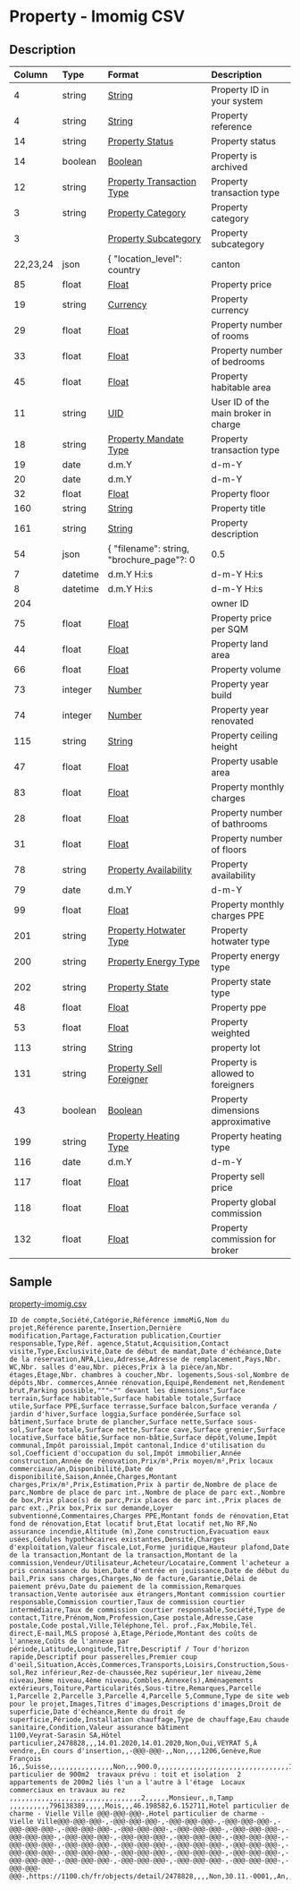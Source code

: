 # Property - Imomig CSV

## Description

| Column | Type | Format | Description |
| :--- | :--- | :--- | :--- |
| 4 | string | [String](https://en.wikipedia.org/wiki/String_(computer_science)) | Property ID in your system |
| 4 | string | [String](https://en.wikipedia.org/wiki/String_(computer_science)) | Property reference |
| 14 | string | [Property Status](../values/property_status_id.md) | Property status |
| 14 | boolean | [Boolean](https://en.wikipedia.org/wiki/Boolean_data_type) | Property is archived |
| 12 | string | [Property Transaction Type](../values/property_transaction_type_id.md) | Property transaction type |
| 3 | string | [Property Category](../values/property_category_id.md) | Property category |
| 3 |  | [Property Subcategory](../values/property_subcategory_id.md) | Property subcategory |
| 22,23,24 | json | { "location_level": country|canton|district|zone|city|quarter, "location_name": string, "zip": string, "line1": string, "line2": string, "line3": string, "environment_id": string, "altitude": string, "longitude": string, "latitude": string } | Property real location |
| 85 | float | [Float](https://en.wikipedia.org/wiki/Decimal) | Property price |
| 19 | string | [Currency](../values/currency_id.md) | Property currency |
| 29 | float | [Float](https://en.wikipedia.org/wiki/Decimal) | Property number of rooms |
| 33 | float | [Float](https://en.wikipedia.org/wiki/Decimal) | Property number of bedrooms |
| 45 | float | [Float](https://en.wikipedia.org/wiki/Decimal) | Property habitable area |
| 11 | string | [UID](https://en.wikipedia.org/wiki/Unique_identifier) | User ID of the main broker in charge |
| 18 | string | [Property Mandate Type](../values/property_mandate_type_id.md) | Property transaction type |
| 19 | date | d.m.Y | d-m-Y | Y-m-d | Property mandate start date |
| 20 | date | d.m.Y | d-m-Y | Y-m-d | Property mandate end date |
| 32 | float | [Float](https://en.wikipedia.org/wiki/Decimal) | Property floor |
| 160 | string | [String](https://en.wikipedia.org/wiki/String_(computer_science)) | Property title |
| 161 | string | [String](https://en.wikipedia.org/wiki/String_(computer_science)) | Property description |
| 54 | json | { "filename": string, "brochure_page"?: 0|0.5|1, "is_website"?: boolean, "is_portal"?: boolean, "is_plan"?: boolean } | Semicolon separated list of photos |
| 7 | datetime | d.m.Y H:i:s | d-m-Y H:i:s | Y-m-d H:i:s | Property creation date & time |
| 8 | datetime | d.m.Y H:i:s | d-m-Y H:i:s | Y-m-d H:i:s | Property update date & time |
| 204 |  |  | owner ID |
| 75 | float | [Float](https://en.wikipedia.org/wiki/Decimal) | Property price per SQM |
| 44 | float | [Float](https://en.wikipedia.org/wiki/Decimal) | Property land area |
| 66 | float | [Float](https://en.wikipedia.org/wiki/Decimal) | Property volume |
| 73 | integer | [Number](https://en.wikipedia.org/wiki/Integer) | Property year build |
| 74 | integer | [Number](https://en.wikipedia.org/wiki/Integer) | Property year renovated |
| 115 | string | [String](https://en.wikipedia.org/wiki/String_(computer_science)) | Property ceiling height |
| 47 | float | [Float](https://en.wikipedia.org/wiki/Decimal) | Property usable area |
| 83 | float | [Float](https://en.wikipedia.org/wiki/Decimal) | Property monthly charges |
| 28 | float | [Float](https://en.wikipedia.org/wiki/Decimal) | Property number of bathrooms |
| 31 | float | [Float](https://en.wikipedia.org/wiki/Decimal) | Property number of floors |
| 78 | string | [Property Availability](../values/property_availability_id.md) | Property availability |
| 79 | date | d.m.Y | d-m-Y | Y-m-d | Property availability date |
| 99 | float | [Float](https://en.wikipedia.org/wiki/Decimal) | Property monthly charges PPE |
| 201 | string | [Property Hotwater Type](../values/property_hotwater_type_id.md) | Property hotwater type |
| 200 | string | [Property Energy Type](../values/property_energy_type_id.md) | Property energy type |
| 202 | string | [Property State](../values/property_state_id.md) | Property state type |
| 48 | float | [Float](https://en.wikipedia.org/wiki/Decimal) | Property ppe |
| 53 | float | [Float](https://en.wikipedia.org/wiki/Decimal) | Property weighted |
| 113 | string | [String](https://en.wikipedia.org/wiki/String_(computer_science)) | property lot |
| 131 | string | [Property Sell Foreigner](../values/property_sell_foreigner_id.md) | Property is allowed to foreigners |
| 43 | boolean | [Boolean](https://en.wikipedia.org/wiki/Boolean_data_type) | Property dimensions approximative |
| 199 | string | [Property Heating Type](../values/property_heating_type_id.md) | Property heating type |
| 116 | date | d.m.Y | d-m-Y | Y-m-d | Property definitive sell update date |
| 117 | float | [Float](https://en.wikipedia.org/wiki/Decimal) | Property sell price |
| 118 | float | [Float](https://en.wikipedia.org/wiki/Decimal) | Property global commission |
| 132 | float | [Float](https://en.wikipedia.org/wiki/Decimal) | Property commission for broker |

## Sample

[property-imomig.csv](../samples/property-imomig.csv)
```
ID de compte,Société,Catégorie,Référence immoMiG,Nom du projet,Référence parente,Insertion,Dernière modification,Partage,Facturation publication,Courtier responsable,Type,Réf. agence,Statut,Acquisition,Contact visite,Type,Exclusivité,Date de début de mandat,Date d'échéance,Date de la réservation,NPA,Lieu,Adresse,Adresse de remplacement,Pays,Nbr. WC,Nbr. salles d'eau,Nbr. pièces,Prix à la pièce/an,Nbr. étages,Etage,Nbr. chambres à coucher,Nbr. logements,Sous-sol,Nombre de dépôts,Nbr. commerces,Année rénovation,Equipé,Rendement net,Rendement brut,Parking possible,"""~"" devant les dimensions",Surface terrain,Surface habitable,Surface habitable totale,Surface utile,Surface PPE,Surface terrasse,Surface balcon,Surface veranda / jardin d'hiver,Surface loggia,Surface pondérée,Surface sol bâtiment,Surface brute de plancher,Surface nette,Surface sous-sol,Surface totale,Surface nette,Surface cave,Surface grenier,Surface locative,Surface bâtie,Surface non-bâtie,Surface dépôt,Volume,Impôt communal,Impôt paroissial,Impôt cantonal,Indice d'utilisation du sol,Coefficient d'occupation du sol,Impôt immobilier,Année construction,Année de rénovation,Prix/m²,Prix moyen/m²,Prix locaux commerciaux/an,Disponibilité,Date de disponibilité,Saison,Année,Charges,Montant charges,Prix/m²,Prix,Estimation,Prix ​​à partir de,Nombre de place de parc,Nombre de place de parc int.,Nombre de place de parc ext.,Nombre de box,Prix place(s) de parc,Prix places de parc int.,Prix places de parc ext.,Prix box,Prix sur demande,Loyer subventionné,Commentaires,Charges PPE,Montant fonds de rénovation,Etat fond de rénovation,Etat locatif brut,Etat locatif net,No RF,No assurance incendie,Altitude (m),Zone construction,Evacuation eaux usées,Cédules hypothécaires existantes,Densité,Charges d'exploitation,Valeur fiscale,Lot,Forme juridique,Hauteur plafond,Date de la transaction,Montant de la transaction,Montant de la commission,Vendeur/Utilisateur,Acheteur/Locataire,Comment l'acheteur a pris connaissance du bien,Date d'entrée en jouissance,Date de début du bail,Prix sans charges,Charges,No de facture,Garantie,Délai de paiement prévu,Date du paiement de la commission,Remarques transaction,Vente autorisée aux étrangers,Montant commission courtier responsable,Commission courtier,Taux de commission courtier intermédiaire,Taux de commission courtier responsable,Société,Type de contact,Titre,Prénom,Nom,Profession,Case postale,Adresse,Case postale,Code postal,Ville,Téléphone,Tél. prof.,Fax,Mobile,Tél. direct,E-mail,MLS proposé à,Etage,Période,Montant des coûts de l'annexe,Coûts de l'annexe par période,Latitude,Longitude,Titre,Descriptif / Tour d'horizon rapide,Descriptif pour passerelles,Premier coup d'oeil,Situation,Accès,Commerces,Transports,Loisirs,Construction,Sous-sol,Rez inférieur,Rez-de-chaussée,Rez supérieur,1er niveau,2ème niveau,3ème niveau,4ème niveau,Combles,Annexe(s),Aménagements extérieurs,Toiture,Particularités,Sous-titre,Remarques,Parcelle 1,Parcelle 2,Parcelle 3,Parcelle 4,Parcelle 5,Commune,Type de site web pour le projet,Images,Titres d'images,Descriptions d'images,Droit de superficie,Date d'échéance,Rente du droit de superficie,Période,Installation chauffage,Type de chauffage,Eau chaude sanitaire,Condition,Valeur assurance bâtiment
1100,Veyrat-Sarasin SA,Hôtel particulier,2478828,,,14.01.2020,14.01.2020,Non,Oui,VEYRAT S,À vendre,,En cours d'insertion,,-@@@-@@@-,,Non,,,,1206,Genève,Rue François 16,,Suisse,,,,,,,,,,,,,,,,Non,,,900.0,,,,,,,,,,,,,,,,,,,,,,,,,,,,,,,,,Immédiatement,,,,,,,30000000.00,,,,,,,,,,,Non,Non,Hotel particulier de 900m2  travaux prévu : toit et isolation  2 appartements de 200m2 liés l'un a l'autre à l'étage  Locaux commerciaux en travaux au rez ,,,,,,,,,,,,,,,,,,,,,,,,,,,,,,,,,2,,,,,,Monsieur,,n,Tamp ,,,,,,,,,,796138389,,,,,Mois,,,46.198582,6.152711,Hotel particulier de charme - Vielle Ville @@@-@@@-@@@-,Hotel particulier de charme - Vielle Ville@@@-@@@-@@@-,-@@@-@@@-@@@-,-@@@-@@@-@@@-,-@@@-@@@-@@@-,-@@@-@@@-@@@-,-@@@-@@@-@@@-,-@@@-@@@-@@@-,-@@@-@@@-@@@-,-@@@-@@@-@@@-,-@@@-@@@-@@@-,-@@@-@@@-@@@-,-@@@-@@@-@@@-,-@@@-@@@-@@@-,-@@@-@@@-@@@-,-@@@-@@@-@@@-,-@@@-@@@-@@@-,-@@@-@@@-@@@-,-@@@-@@@-@@@-,-@@@-@@@-@@@-,-@@@-@@@-@@@-,-@@@-@@@-@@@-,-@@@-@@@-@@@-,-@@@-@@@-@@@-,-@@@-@@@-@@@-,-@@@-@@@-@@@-,-@@@-@@@-@@@-,-@@@-@@@-@@@-,-@@@-@@@-@@@-,-@@@-@@@-@@@-,-@@@-@@@-@@@-,https://1100.ch/fr/objects/detail/2478828,,,,Non,30.11.-0001,,An,,,,,
```
